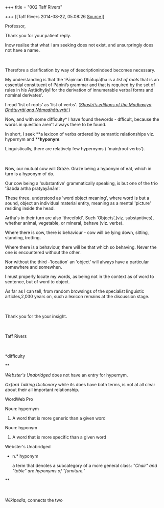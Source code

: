 +++
title = "002 Taff Rivers"

+++
[[Taff Rivers	2014-08-22, 05:08:26 [Source](https://groups.google.com/g/samskrita/c/J-fat5s82XI)]]



Professor,

Thank you for your patient reply.

 Inow realise that what I am seeking does not exist, and unsurpringly does not have a name.

　

Therefore a clarification by way of descriptionindeed becomes necessary.

My understanding is that the 'Pāṇinian Dhātupāṭha is a *list of roots* that is an essential constituent of Pāṇini’s grammar and that is required by the set of rules in his Aṣṭādhyāyī for the derivation of innumerable verbal forms and nominal derivates'.

I read 'list of roots' as 'list of verbs'. ([*Shastri’s editions of the Mādhavīyā Dhātuvṛtti and Nāmadhātuvṛtti.*](http://l))

Now, and with some difficulty\* I have found thewords - dfficult, because the words in question aren't always there to be found.

In short, I seek **a lexicon of verbs ordered by semantic relationships viz. hypernym and ****hyponym**.

Linguistically, there are relatively few hypernyms ( 'main/root verbs').

　

Now, our mutual cow will Graze. Graze being a hyponym of eat, which in turn is a hyponym of do.

Our cow being a 'substantive' grammatically speaking, is but one of the trio 'Śabda artha pratyayānām'.

These three. understood as 'word object meaning', where word is but a sound, object an individual material entity, meaning as a mental 'picture' residing inside the head.

Artha's in their turn are also 'threefold'. Such 'Objects',(viz. substantives), whether animal, vegetable, or mineral, behave (viz. verbs).

Where there is cow, there is behaviour - cow will be lying down, sitting, standing, trotting.

Where there is a behaviour, there will be that which so behaving. Never the one is encountered without the other.

Nor without the third -'location' an 'object' will always have a particular somewhere and somewhen.

I must properly locate my words, as being not in the context as of word to sentence, but of word to object.

 As far as I can tell, from random browsings of the specialist linguistic articles,2,000 years on, such a lexicon remains at the discussion stage.

　

Thank you for the your insight.

　

Taff Rivers

　

\*difficulty

**

*Webster's Unabridged* does not have an entry for hypernym.

*Oxford Talking Dictionary* while its does have both terms, is not at all clear about their all important relationship.

WordWeb Pro

Noun: hypernym

 1. A word that is more generic than a given word

 Noun: hyponym

 1. A word that is more specific than a given word

Webster's Unabridged

* n.* hyponym

  a term that denotes a subcategory of a more general class: *"Chair" and "table" are hyponyms of "furniture."*

**

　

*Wikipedia*, connects the two

  

> 
> > 
> > 
> > 
> >   
> > 
> > 
> > 
> > 

